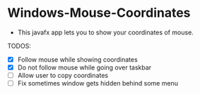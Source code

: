 # Windows-Mouse-Coordinates

- This javafx app lets you to show your coordinates of mouse.

TODOS:

* [x] Follow mouse while showing coordinates
* [x] Do not follow mouse while going over taskbar
* [ ] Allow user to copy coordinates
* [ ] Fix sometimes window gets hidden behind some menu
